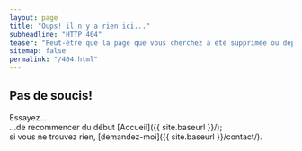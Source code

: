 ```yaml
---
layout: page
title: "Oups! il n'y a rien ici..."
subheadline: "HTTP 404"
teaser: "Peut-être que la page que vous cherchez a été supprimée ou déplacée; ou que vous vous êtes trompé dans le lien?"
sitemap: false
permalink: "/404.html"
---
```

## Pas de soucis!

Essayez...  
...de recommencer du début [Accueil]({{ site.baseurl }}/);   
si vous ne trouvez rien, [demandez-moi]({{ site.baseurl }}/contact/).